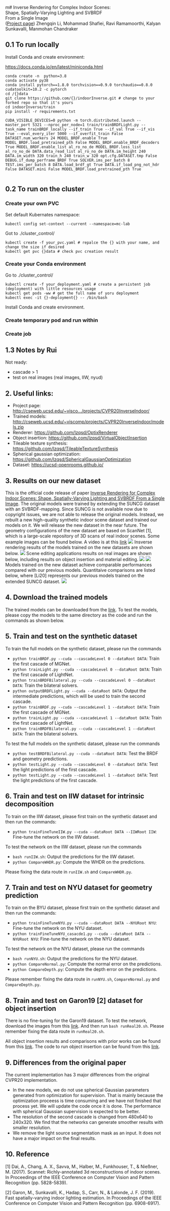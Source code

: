 m# Inverse Rendering for Complex Indoor Scenes: <br> Shape, Spatially-Varying Lighting and SVBRDF <br> From a Single Image <br> ([Project page](http://cseweb.ucsd.edu/~viscomp/projects/CVPR20InverseIndoor/))
Zhengqin Li, Mohammad Shafiei, Ravi Ramamoorthi, Kalyan Sunkavalli, Manmohan Chandraker
## 0.1 To run locally
Install Conda and create environment:

https://docs.conda.io/en/latest/miniconda.html

```
conda create -n  python=3.8
conda activate py38
conda install pytorch==1.8.0 torchvision==0.9.0 torchaudio==0.8.0 cudatoolkit=10.2 -c pytorch
cd /{}data
git clone https://github.com/{}/indoorInverse.git # change to your forked repo so that it's yours
cd indoorInverse/train
pip install -r requirements.txt
```

```
CUDA_VISIBLE_DEVICES=0 python -m torch.distributed.launch --master_port 5321 --nproc_per_node=1 train/trainBRDFLight.py --task_name trainBRDF_locally --if_train True --if_val True --if_vis True --eval_every_iter 5000 --if_overfit_train False DATASET.num_workers 24 MODEL_BRDF.enable True MODEL_BRDF.load_pretrained_pth False MODEL_BRDF.enable_BRDF_decoders True MODEL_BRDF.enable_list al_ro_no_de MODEL_BRDF.loss_list al_ro_no_de DATA.data_read_list al_ro_no_de DATA.im_height 240 DATA.im_width 320 train_h 240 train_w 320 opt.cfg.DATASET.tmp False DEBUG.if_dump_perframe_BRDF True SOLVER.ims_per_batch 8 TEST.ims_per_batch 8 DATA.load_brdf_gt True DATA.if_load_png_not_hdr False DATASET.mini False MODEL_BRDF.load_pretrained_pth True
```

```

```

## 0.2 To run on the cluster
### Create your own PVC

Set default Kubernates namespace:
```
kubectl config set-context --current --namespace=mc-lab
```

Got to ./cluster_control/

```
kubectl create -f your_pvc.yaml # repalce the {} with your name, and change the size if desired
kubectl get pvc {}data # check pvc creation result
```

### Create your Conda environment
Go to ./cluster_control/

```
kubectl create -f your_deployment.yaml # create a persistent job (deployment) with little resources usage
kubectl get pods -ww # get the full name of yoru deployment
kubectl exec -it {}-deployment{} -- /bin/bash
```

Install Conda and create environment.

### Create temporary pod and run within

### Create job

## 1.3 Notes by Rui
Not ready:

- cascade > 1
- test on real images (real images, IIW, nyud)

## 2. Useful links:
* Project page: http://cseweb.ucsd.edu/~visco…/projects/CVPR20InverseIndoor/
* Trained models: http://cseweb.ucsd.edu/~viscomp/projects/CVPR20InverseIndoor/models.zip
* Renderer: https://github.com/lzqsd/OptixRenderer
* Object insertion: https://github.com/lzqsd/VirtualObjectInsertion
* Tileable texture synthesis: https://github.com/lzqsd/TileableTextureSynthesis
* Spherical gaussian optimization: https://github.com/lzqsd/SphericalGaussianOptimization
* Dataset: https://ucsd-openrooms.github.io/ 

## 3. Results on our new dataset 
This is the official code release of paper [Inverse Rendering for Complex Indoor Scenes: Shape, Spatially-Varying Lighting and SVBRDF From a Single Image](https://drive.google.com/file/d/18zG1kzVpL9XsEVBK95hbpnB-FMlChRXP/view). The original models were trained by extending the SUNCG dataset with an SVBRDF-mapping. Since SUNCG is not available now due to copyright issues, we are not able to release the original models. Instead, we rebuilt a new high-quality synthetic indoor scene dataset and trained our models on it. We will release the new dataset in the near future. The geometry configurations of the new dataset are based on  ScanNet [1], which is a large-scale repository of 3D scans of real indoor scenes. Some example images can be found below. A video is at this [link](http://cseweb.ucsd.edu/~viscomp/projects/CVPR20InverseIndoor/github/dataset.mp4)
![](http://cseweb.ucsd.edu/~viscomp/projects/CVPR20InverseIndoor/github/dataset.png)
Insverse rendering results of the models trained on the new datasets are shown below. 
![](http://cseweb.ucsd.edu/~viscomp/projects/CVPR20InverseIndoor/github/inverseRendering.png)
Scene editing applications results on real images are shown below, including results on object insertion and material editing.
![](http://cseweb.ucsd.edu/~viscomp/projects/CVPR20InverseIndoor/github/objectInsertion.png)
![](http://cseweb.ucsd.edu/~viscomp/projects/CVPR20InverseIndoor/github/materialEditing.png)
Models trained on the new dataset achieve comparable performances compared with our previous models. Quantitaive comparisons are listed below, where [Li20] represents our previous models trained on the extended SUNCG dataset. 
![](http://cseweb.ucsd.edu/~viscomp/projects/CVPR20InverseIndoor/github/quantitative.png)

## 4. Download the trained models
The trained models can be downloaded from the [link](http://cseweb.ucsd.edu/~viscomp/projects/CVPR20InverseIndoor/models.zip). To test the models, please copy the models to the same directory as the code and run the commands as shown below. 

## 5. Train and test on the synthetic dataset
To train the full models on the synthetic dataset, please run the commands
* `python trainBRDF.py --cuda --cascadeLevel 0 --dataRoot DATA`: Train the first cascade of MGNet. 
* `python trainLight.py --cuda --cascadeLevel 0 --dataRoot DATA`: Train the first cascade of LightNet.
* `python trainBRDFBilateral.py --cuda --cascadeLevel 0 --dataRoot DATA`: Train the bilateral solvers.
* `python outputBRDFLight.py --cuda --dataRoot DATA`: Output the intermediate predictions, which will be used to train the second cascade. 
* `python trainBRDF.py --cuda --cascadeLevel 1 --dataRoot DATA`: Train the first cascade of MGNet. 
* `python trainLight.py --cuda --cascadeLevel 1 --dataRoot DATA`: Train the first cascade of LightNet.
* `python trainBRDFBilateral.py --cuda --cascadeLevel 1 --dataRoot DATA`: Train the bilateral solvers.

To test the full models on the synthetic dataset, please run the commands
* `python testBRDFBilateral.py --cuda --dataRoot DATA`: Test the BRDF and geometry predictions.
* `python testLight.py --cuda --cascadeLevel 0 --dataRoot DATA`: Test the light predictions of the first cascade.
* `python testLight.py --cuda --cascadeLevel 1 --dataRoot DATA`: Test the light predictions of the first cascade.

## 6. Train and test on IIW dataset for intrinsic decomposition
To train on the IIW dataset, please first train on the synthetic dataset and then run the commands:
* `python trainFineTuneIIW.py --cuda --dataRoot DATA --IIWRoot IIW`: Fine-tune the network on the IIW dataset.

To test the network on the IIW dataset, please run the commands
* `bash runIIW.sh`: Output the predictions for the IIW dataset.
* `python CompareWHDR.py`: Compute the WHDR on the predictions.

Please fixing the data route in `runIIW.sh` and `CompareWHDR.py`. 

## 7. Train and test on NYU dataset for geometry prediction
To train on the BYU dataset, please first train on the synthetic dataset and then run the commands:
* `python trainFineTuneNYU.py --cuda --dataRoot DATA --NYURoot NYU`: Fine-tune the network on the NYU dataset.
* `python trainFineTuneNYU_casacde1.py --cuda --dataRoot DATA --NYURoot NYU`: Fine-tune the network on the NYU dataset.

To test the network on the NYU dataset, please run the commands
* `bash runNYU.sh`: Output the predictions for the NYU dataset.
* `python CompareNormal.py`: Compute the normal error on the predictions.
* `python CompareDepth.py`: Compute the depth error on the predictions.

Please remember fixing the data route in `runNYU.sh`, `CompareNormal.py` and `CompareDepth.py`.

## 8. Train and test on Garon19 [2] dataset for object insertion
There is no fine-tuning for the Garon19 dataset. To test the network, download the images from this [link](https://lvsn.github.io/fastindoorlight/). And then run `bash runReal20.sh`. Please remember fixing the data route in `runReal20.sh`.

All object insertion results and comparisons with prior works can be found from this [link](http://cseweb.ucsd.edu/~viscomp/projects/CVPR20InverseIndoor/objectInsertion.zip). The code to run object insertion can be found from this [link](https://github.com/lzqsd/VirtualObjectInsertion). 

## 9. Differences from the original paper
The current implementation has 3 major differences from the original CVPR20 implementation.
* In the new models, we do not use spherical Gaussian parameters generated from optimization for supervision. That is mainly because the optimization proceess is time consuming and we have not finished that process yet. We will update the code once it is done. The performance with spherical Gaussian supervision is expected to be better.
* The resolution of the second cascade is changed from 480x640 to 240x320. We find that the networks can generate smoother results with smaller resolution.
* We remove the light source segmentation mask as an input. It does not have a major impact on the final results.

## 10. Reference 
[1] Dai, A., Chang, A. X., Savva, M., Halber, M., Funkhouser, T., & Nießner, M. (2017). Scannet: Richly-annotated 3d reconstructions of indoor scenes. In Proceedings of the IEEE Conference on Computer Vision and Pattern Recognition (pp. 5828-5839).

[2] Garon, M., Sunkavalli, K., Hadap, S., Carr, N., & Lalonde, J. F. (2019). Fast spatially-varying indoor lighting estimation. In Proceedings of the IEEE Conference on Computer Vision and Pattern Recognition (pp. 6908-6917).
